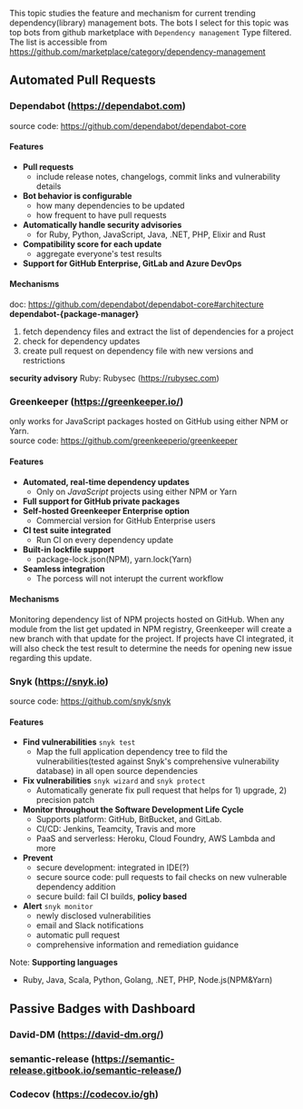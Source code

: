 This topic studies the feature and mechanism for current trending dependency(library) management bots. The bots I select for this topic was top bots from github marketplace with `Dependency management` Type filtered. The list is accessible from https://github.com/marketplace/category/dependency-management

## Automated Pull Requests

### Dependabot (https://dependabot.com)
source code: https://github.com/dependabot/dependabot-core<br>
#### Features
- **Pull requests**
  - include release notes, changelogs, commit links and vulnerability details
- **Bot behavior is configurable**
  - how many dependencies to be updated
  - how frequent to have pull requests
- **Automatically handle security advisories**
  - for Ruby, Python, JavaScript, Java, .NET, PHP, Elixir and Rust
- **Compatibility score for each update**
  - aggregate everyone's test results
- **Support for GitHub Enterprise, GitLab and Azure DevOps**
#### Mechanisms
doc: https://github.com/dependabot/dependabot-core#architecture<br>
**dependabot-{package-manager}**
1. fetch dependency files and extract the list of dependencies for a project
2. check for dependency updates
3. create pull request on dependency file with new versions and restrictions

**security advisory**
Ruby: Rubysec (https://rubysec.com) <br>

### Greenkeeper (https://greenkeeper.io/)
only works for JavaScript packages hosted on GitHub using either NPM or Yarn.<br>
source code: https://github.com/greenkeeperio/greenkeeper<br>
#### Features
- **Automated, real-time dependency updates**
  - Only on *JavaScript* projects using either NPM or Yarn
- **Full support for GitHub private packages**
- **Self-hosted Greenkeeper Enterprise option**
  - Commercial version for GitHub Enterprise users
- **CI test suite integrated**
  - Run CI on every dependency update
- **Built-in lockfile support**
  - package-lock.json(NPM), yarn.lock(Yarn)
- **Seamless integration**
  - The porcess will not interupt the current workflow

#### Mechanisms
Monitoring dependency list of NPM projects hosted on GitHub. When any module from the list get updated in NPM registry, Greenkeeper will create a new branch with that update for the project. If projects have CI integrated, it will also check the test result to determine the needs for opening new issue regarding this update.

### Snyk (https://snyk.io)
source code: https://github.com/snyk/snyk<br>
#### Features
- **Find vulnerabilities** `snyk test`
  - Map the full application dependency tree to fild the vulnerabilities(tested against Snyk's comprehensive vulnerability database) in all open source dependencies
- **Fix vulnerabilities** `snyk wizard` and `snyk protect`
  - Automatically generate fix pull request that helps for 1) upgrade, 2) precision patch
- **Monitor throughout the Software Development Life Cycle**
  - Supports platform: GitHub, BitBucket, and GitLab.
  - CI/CD: Jenkins, Teamcity, Travis and more
  - PaaS and serverless: Heroku, Cloud Foundry, AWS Lambda and more
- **Prevent**
  - secure development: integrated in IDE(?)
  - secure source code: pull requests to fail checks on new vulnerable dependency addition
  - secure build: fail CI builds, **policy based**
- **Alert** `snyk monitor`
  - newly disclosed vulnerabilities
  - email and Slack notifications
  - automatic pull request
  - comprehensive information and remediation guidance

Note: **Supporting languages**
  - Ruby, Java, Scala, Python, Golang, .NET, PHP, Node.js(NPM&Yarn)

## Passive Badges with Dashboard

### David-DM (https://david-dm.org/)

### semantic-release (https://semantic-release.gitbook.io/semantic-release/)

### Codecov (https://codecov.io/gh)
